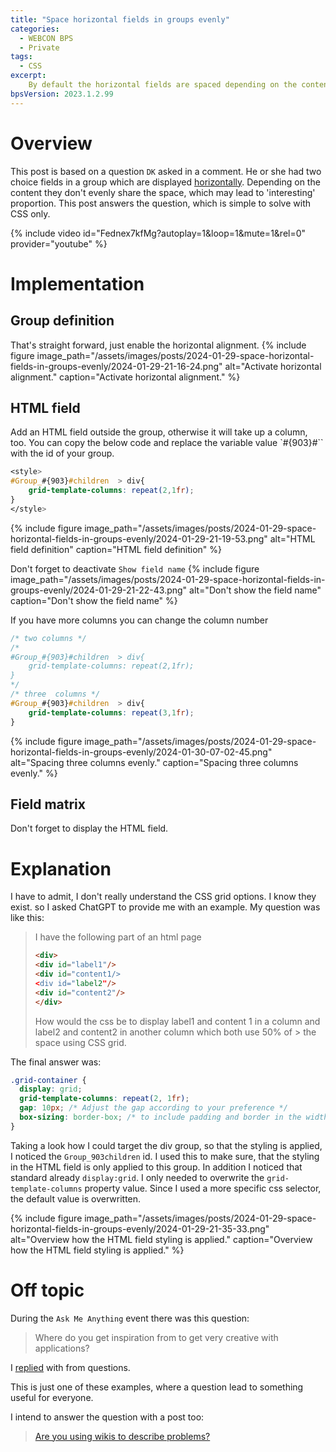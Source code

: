 ```yaml
---
title: "Space horizontal fields in groups evenly"
categories:
  - WEBCON BPS   
  - Private  
tags:    
  - CSS
excerpt:
    By default the horizontal fields are spaced depending on the content. This may result in not ideal styling.
bpsVersion: 2023.1.2.99
---
```


# Overview  
This post is based on a question `DK` asked in a comment. He or she had two choice fields in a group which are displayed [horizontally](https://docs.webcon.com/docs/2023R3/Studio/Process/Attribute/GroupsAndTabs#5-horizontal-arrangement-of-form-fields-in-group). Depending on the content they don't evenly share the space, which may lead to 'interesting' proportion. This post answers the question, which is simple to solve with CSS only. 



{% include video id="Fednex7kfMg?autoplay=1&loop=1&mute=1&rel=0" provider="youtube" %}



# Implementation
## Group definition
That's straight forward, just enable the horizontal alignment.
{% include figure image_path="/assets/images/posts/2024-01-29-space-horizontal-fields-in-groups-evenly/2024-01-29-21-16-24.png" alt="Activate horizontal alignment." caption="Activate horizontal alignment." %}

## HTML field
Add an HTML field outside the group, otherwise it will take up a column, too.
You can copy the below code and replace the variable value `#{903}#`` with the id of your group.

```css
<style>
#Group_#{903}#children  > div{
    grid-template-columns: repeat(2,1fr);
}
</style>
```

{% include figure image_path="/assets/images/posts/2024-01-29-space-horizontal-fields-in-groups-evenly/2024-01-29-21-19-53.png" alt="HTML field definition" caption="HTML field definition" %}

Don't forget to deactivate `Show field name`
{% include figure image_path="/assets/images/posts/2024-01-29-space-horizontal-fields-in-groups-evenly/2024-01-29-21-22-43.png" alt="Don't show the field name" caption="Don't show the field name" %}


If you have more columns you can change the column number
```css
/* two columns */
/*
#Group_#{903}#children  > div{
    grid-template-columns: repeat(2,1fr);
}
*/
/* three  columns */
#Group_#{903}#children  > div{
    grid-template-columns: repeat(3,1fr);
}
```


{% include figure image_path="/assets/images/posts/2024-01-29-space-horizontal-fields-in-groups-evenly/2024-01-30-07-02-45.png" alt="Spacing three columns evenly." caption="Spacing three columns evenly." %}
## Field matrix
Don't forget to display the HTML field. 

# Explanation
I have to admit, I don't really understand the CSS grid options. I know they exist. so I asked ChatGPT to provide me with an example.
My question was like this:
>
> I have the following part of an html page
> 
> ```html
> <div>
> <div id="label1"/>
> <div id="content1/>
> <div id="label2"/>
> <div id="content2"/>
> </div>
> ```
> How would the css be to display label1 and content 1 in a column and label2 and content2 in another column which both use 50% of > the space using CSS grid.

The final answer was: 

```css
.grid-container {
  display: grid;
  grid-template-columns: repeat(2, 1fr);
  gap: 10px; /* Adjust the gap according to your preference */
  box-sizing: border-box; /* to include padding and border in the width */
}
```
Taking a look how I could target the div group, so that the styling is applied, I noticed the `Group_903children` id. I used this to make sure, that the styling in the HTML field is only applied to this group. In addition I noticed that standard already `display:grid`. I only needed to overwrite the `grid-template-columns` property value. Since I used a more specific css selector, the default value is overwritten.

{% include figure image_path="/assets/images/posts/2024-01-29-space-horizontal-fields-in-groups-evenly/2024-01-29-21-35-33.png" alt="Overview how the HTML field styling is applied." caption="Overview how the HTML field styling is applied." %}

# Off topic
During the `Ask Me Anything` event there was this question:
>
> Where do you get inspiration from to get very creative with applications?
>
I [replied]((https://www.youtube.com/watch?v=bcR7GRaVRbs&t=1641s)) with from questions.

This is just one of these examples, where a question lead to something useful for everyone. 

I intend to answer the question with a post too:
>
> [Are you using wikis to describe problems?](https://www.youtube.com/watch?v=bcR7GRaVRbs&t=4698s) 
> 